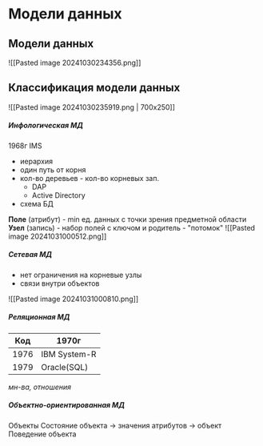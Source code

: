 # Модели данных

## Модели данных

![[Pasted image 20241030234356.png]]

## Классификация модели данных

![[Pasted image 20241030235919.png | 700x250]]

##### Инфологическая МД
1968г IMS
- иерархия
- один путь от корня
- кол-во деревьев - кол-во корневых зап.
	- DAP
	- Active Directory
- схема БД

**Поле** (атрибут) - min ед. данных с точки зрения предметной области
**Узел** (запись) - набор полей с ключом
и родитель - "потомок"
![[Pasted image 20241031000512.png]]
##### Сетевая МД
- нет ограничения на корневые узлы
- связи внутри объектов

![[Pasted image 20241031000810.png]]

##### Реляционная МД

| Код  | 1970г        |
| ---- | ------------ |
| 1976 | IBM System-R |
| 1979 | Oracle(SQL)  |
*мн-ва, отношения*
##### Объектно-ориентированная МД
Объекты
Состояние объекта -> значения атрибутов -> объект
Поведение объекта